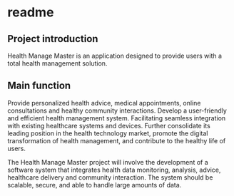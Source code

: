 # readme
  
## Project introduction

Health Manage Master is an application designed to provide users with a total health management solution.

## Main function
Provide personalized health advice, medical appointments, online consultations and healthy community interactions.
Develop a user-friendly and efficient health management system.
Facilitating seamless integration with existing healthcare systems and devices.
Further consolidate its leading position in the health technology market, promote the digital transformation of health management, and contribute to the healthy life of users.

The Health Manage Master project will involve the development of a software system that integrates health data monitoring, analysis, advice, healthcare delivery and community interaction. The system should be scalable, secure, and able to handle large amounts of data.
